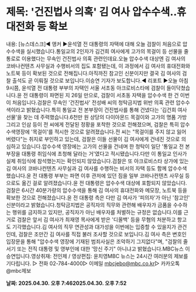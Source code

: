 # **제목: '건진법사 의혹' 김 여사 압수수색‥휴대전화 등 확보**

  내용: [뉴스데스크]◀ 앵커 ▶윤석열 전 대통령의 자택에 대해 오늘 검찰이 처음으로 압수수색을 실시했습니다.통일교의 2인자가 김건희 여사에게 고가의 목걸이 등 선물을 줄 통로로 이용했다는 무속인 건진법사 의혹 관련인데요.오늘 압수수색 대상엔 김 여사의 코바나컨텐츠 사무실과 수행비서의 집도 포함됐는데, 이 과정에서 김 여사의 휴대전화와 노트북 등이 확보된 것으로 전해집니다.아직까진 참고인 신분이지만 결국 김 여사의 검찰 출석도 곧 이뤄질 것으로 보입니다.이승연 기자가 보도합니다.◀ 리포트 ▶오늘 아침 9시쯤, 윤석열 전 대통령 부부의 자택인 서울 서초동 아크로비스타에 검찰이 들이닥쳤습니다.윤 전 대통령이 파면된 지 26일 만으로, 검찰이 서초동 자택을 압수수색 한 건 이번이 처음입니다.검찰은 무속인 '건진법사' 전성배 씨의 청탁금지법 위반 의혹 관련 압수수색이라고 밝혔습니다.특히 통일교 전 본부장이 건진법사를 통해 건넸다는 '김건희 여사 선물'을 찾는 데 주력했습니다.6천만 원 상당의 다이아몬드 목걸이와 고가의 명품 가방 그리고 인삼 등이 전 씨에게 전달된 정황을 포착한 것으로 전해졌으며, 검찰은 특히 압수수색영장에 '목걸이'를 적시한 것으로 알려졌습니다.전 씨는 "목걸이를 주지 않고 잃어버렸다"는 취지로 부인하고 있는데, 검찰은 이들 선물이 김 여사에게 건네진 것으로 의심하고 있습니다.압수수색 영장에는 고가의 선물을 건네며 한 청탁이 일단 '통일교 전 본부장을 대통령 취임식에 초청해 달라는 거'였다고 적시됐습니다.다만 이 통일교 인사가 실제 취임식에 참석했는지는 확인되지 않았습니다.검찰은 또 아크로비스타 상가에 있는 김 여사의 코바나컨텐츠 사무실과 김 여사를 수행하는 비서의 자택 등도 함께 압수수색 했습니다.윤 전 대통령 부부는 파면 이후 관저에 있던 짐을 일부 코바나컨텐츠 사무실 등으로도 옮긴 걸로 알려졌습니다.윤 전 대통령은 압수수색 대상에 포함되지 않았습니다.검찰은 6시간 40분가량의 압수수색을 통해 김 여사의 휴대전화와 메모장, 노트북 등을 확보한 것으로 전해졌습니다.윤 전 대통령 측은 다만 김 여사가 '피의자'가 아닌 '참고인' 신분이라고 밝혔습니다.청탁금지법은 공직자의 직무와 관련해 배우자가 금품을 수수하는 행위를 금지하고 있지만, 공직자가 아닌 배우자를 처벌하는 규정은 없습니다.이를 근거로 검찰은 앞서 김 여사가 최재영 목사에게 받은 '디올백' 등을 무혐의 처분하고 항고도 기각했습니다.김 여사의 직무 연관성과 대가성을 이번에는 입증할 수 있을지가 관건인데, 검찰은 조만간 김 여사를 직접 불러 조사할 것으로 보입니다.김 여사 측은 변호인 입장문을 통해 "압수수색 영장에 기재된 범죄사실은 조악하기 그지없다"며, "검찰의 줄서기 또는 전직 대통령 및 영부인에 대한 '망신 주기" 아니냐고 밝혔습니다.MBC뉴스 이승연입니다.영상취재: 전인제 / 영상편집: 윤치영MBC 뉴스는 24시간 여러분의 제보를 기다립니다. ▷ 전화 02-784-4000▷ 이메일 mbcjebo@mbc.co.kr▷ 카카오톡 @mbc제보

  **날짜: 2025.04.30. 오후 7:462025.04.30. 오후 7:52**